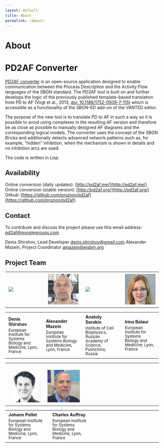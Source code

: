 ```yaml
---
layout: default
title: About
permalink: /about/
---
```


# About

# PD2AF Converter

[PD2AF converter](http://pd2af.me/) is an open-source application designed to enable communication between the Process Description and the Activity Flow languages of the SBGN standard. The PD2AF tool is built on and further develops the logic of the previously published template-based translation from PD to AF (Vogt et al., 2013, [doi: 10.1186/1752-0509-7-115](https://doi.org/10.1186/1752-0509-7-115)) which is accessible as a functionality of the SBGN-ED add-on of the VANTED editor.  

The purpose of the new tool is to translate PD to AF in such a way so it is possible to avoid using complexes in the resulting AF version and therefore be as close as possible to manually designed AF diagrams and the corresponding logical models. The converter uses the concept of the SBGN Bricks and additionally detects advanced network patterns such as, for example, "hidden" inhibition, when the mechanism is shown in details and no inhibition arcs are used.

The code is written in Lisp.

## Availability

Online conversion (daily updates): [http://pd2af.me/](http://pd2af.me/)  
Online conversion (stable version): [http://pd2af.org/](http://pd2af.org/)  
Github: [https://github.com/prozion/pd2af](https://github.com/prozion/pd2af)  

## Contact

To contribute and discuss the project please use this email address: [pd2af@googlegroups.com](mailto:pd2af@googlegroups.com)  

Denis Shirshov, Lead Developer [denis.shirshov@gmail.com](mailto:denis.shirshov@gmail.com)
Alexander Mazein, Project Coordinator [amazein@eisbm.org](mailto:amazein@eisbm.org)

## Project Team

<table>
<tr>
<td style="width: 200px;"><p style="margin:4px;"><img src="/images/team/DenisShirshov.jpg" width="160"/></p></td>
<td style="width: 200px;"><p style="margin:4px;"><img src="/images/team/AlexanderMazein.jpg" width="160"/></p></td>
<td style="width: 200px;"><p style="margin:4px;"><img src="/images/team/AnatolySorokin.jpg" width="160"/></p></td>
<td style="width: 200px;"><p style="margin:4px;"><img src="/images/team/IrinaBalaur.jpg" width="160"/></p></td>
</tr>
</table>

<table>
<tr>
<td style="width: 200px;"><p style="margin:4px;"><strong>Denis Shirshov</strong></p><p style="margin:4px; line-height:100%;"><font size="2">European Institute for Systems Biology and Medicine, Lyon, France</font></p></td>
<td style="width: 200px;"><p style="margin:4px;"><strong>Alexander Mazein</strong></p><p style="margin:4px; line-height:100%;"><font size="2">European Institute for Systems Biology and Medicine, Lyon, France</font></p></td>
<td style="width: 200px;"><p style="margin:4px;"><strong>Anatoly Sorokin</strong></p><p style="margin:4px; line-height:100%;"><font size="2">Institute of Cell Biophysics, Russian Academy of Science, Pushchino, Russia</font></p></td>
<td style="width: 200px;"><p style="margin:4px;"><strong>Irina Balaur</strong></p><p style="margin:4px; line-height:100%;"><font size="2">European Institute for Systems Biology and Medicine, Lyon, France</font></p></td>
</tr>
</table>

<table>
<tr>
<td style="width: 200px;"><p style="margin:4px;"><br /><img src="/images/team/JohannPellet.jpg" width="160"/></p></td>
<td style="width: 200px;"><p style="margin:4px;"><br /><img src="/images/team/CharlesAuffray.jpg" width="160"/></p></td>
<td style="width: 200px;"><br /> </td>
<td style="width: 200px;"><br /> </td>
</tr>
</table>

<table>
<tr>
<td style="width: 200px;"><p style="margin:4px;"><strong>Johann Pellet</strong></p><p style="margin:4px; line-height:100%;"><font size="2">European Institute for Systems Biology and Medicine, Lyon, France</font></p></td>
<td style="width: 200px;"><p style="margin:4px;"><strong>Charles Auffray</strong></p><p style="margin:4px; line-height:100%;"><font size="2">European Institute for Systems Biology and Medicine, Lyon, France</font></p></td>
<td style="width: 200px;"> </td>
<td style="width: 200px;"> </td>
</tr>
</table>
